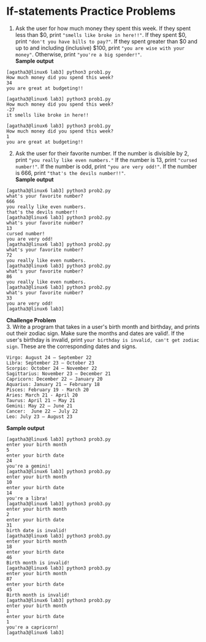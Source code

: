 # If-statements Practice Problems

1. Ask the user for how much money they spent this week. If they spent less than $0, print `"smells like broke in here!!"`. If they spent $0, print `"don't you have bills to pay?"`. If they spent greater than $0 and up to and including (inclusive) $100, print `"you are wise with your money"`. Otherwise, print `"you're a big spender!"`.     
**Sample output**  
```
[agatha3@linux6 lab3] python3 prob1.py
How much money did you spend this week?
34
you are great at budgeting!!

[agatha3@linux6 lab3] python3 prob1.py
How much money did you spend this week?
-27
it smells like broke in here!!

[agatha3@linux6 lab3] python3 prob1.py
How much money did you spend this week?
1
you are great at budgeting!!
```

2. Ask the user for their favorite number. If the number is divisible by 2, print `"you really like even numbers."` If the number is 13, print `"cursed number!"`. If the number is odd, print `"you are very odd!"`. If the number is 666, print 
`"that's the devils number!!"`.  
**Sample output**  
```
[agatha3@linux6 lab3] python3 prob2.py
what's your favorite number?
666
you really like even numbers.
that's the devils number!!
[agatha3@linux6 lab3] python3 prob2.py
what's your favorite number?
13
cursed number!
you are very odd!
[agatha3@linux6 lab3] python3 prob2.py
what's your favorite number?
72
you really like even numbers.
[agatha3@linux6 lab3] python3 prob2.py
what's your favorite number?
86
you really like even numbers.
[agatha3@linux6 lab3] python3 prob2.py
what's your favorite number?
33
you are very odd!
[agatha3@linux6 lab3]
```

**Challenge Problem**  
3. Write a program that takes in a user's birth month and birthday, and prints out their zodiac sign. Make sure the months and dates are valid!. If the user's birthday is invalid, print `your birthday is invalid, can't get zodiac sign`.  These are the corresponding dates and signs.    

```
Virgo: August 24 – September 22
Libra: September 23 – October 23
Scorpio: October 24 – November 22
Sagittarius: November 23 – December 21
Capricorn: December 22 – January 20
Aquarius: January 21 – February 18
Pisces: February 19 - March 20
Aries: March 21 - April 20
Taurus: April 21 – May 21
Gemini: May 22 – June 21
Cancer:  June 22 – July 22
Leo: July 23 – August 23
```
**Sample output**
```
[agatha3@linux6 lab3] python3 prob3.py
enter your birth month
5
enter your birth date
24
you're a gemini!
[agatha3@linux6 lab3] python3 prob3.py
enter your birth month
10
enter your birth date
14
you're a libra!
[agatha3@linux6 lab3] python3 prob3.py
enter your birth month
2
enter your birth date
31
birth date is invalid!
[agatha3@linux6 lab3] python3 prob3.py
enter your birth month
18
enter your birth date
46
Birth month is invalid!
[agatha3@linux6 lab3] python3 prob3.py
enter your birth month
87
enter your birth date
45
Birth month is invalid!
[agatha3@linux6 lab3] python3 prob3.py
enter your birth month
1
enter your birth date
1
you're a capricorn!
[agatha3@linux6 lab3]
```
